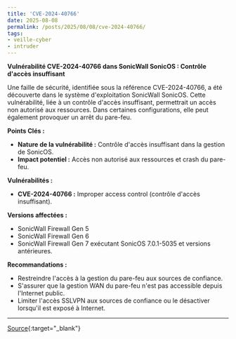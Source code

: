 ```yaml
---
title: 'CVE-2024-40766'
date: 2025-08-08
permalink: /posts/2025/08/08/cve-2024-40766/
tags:
- veille-cyber
- intruder
---
```

**Vulnérabilité CVE-2024-40766 dans SonicWall SonicOS : Contrôle d'accès insuffisant**

Une faille de sécurité, identifiée sous la référence CVE-2024-40766, a été découverte dans le système d'exploitation SonicWall SonicOS. Cette vulnérabilité, liée à un contrôle d'accès insuffisant, permettrait un accès non autorisé aux ressources. Dans certaines configurations, elle peut également provoquer un arrêt du pare-feu.

**Points Clés :**

*   **Nature de la vulnérabilité :** Contrôle d'accès insuffisant dans la gestion de SonicOS.
*   **Impact potentiel :** Accès non autorisé aux ressources et crash du pare-feu.

**Vulnérabilités :**

*   **CVE-2024-40766 :** Improper access control (contrôle d'accès insuffisant).

**Versions affectées :**

*   SonicWall Firewall Gen 5
*   SonicWall Firewall Gen 6
*   SonicWall Firewall Gen 7 exécutant SonicOS 7.0.1-5035 et versions antérieures.

**Recommandations :**

*   Restreindre l'accès à la gestion du pare-feu aux sources de confiance.
*   S'assurer que la gestion WAN du pare-feu n'est pas accessible depuis l'Internet public.
*   Limiter l'accès SSLVPN aux sources de confiance ou le désactiver lorsqu'il est exposé à Internet.

---
[Source](https://cvemon.intruder.io/cves/CVE-2024-40766){:target="_blank"}
